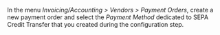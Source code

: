 In the menu *Invoicing/Accounting \> Vendors \> Payment Orders*, create
a new payment order and select the *Payment Method* dedicated to SEPA Credit
Transfer that you created during the configuration step.
